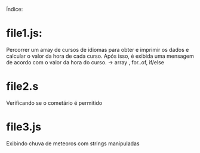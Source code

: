 Índice:

# file1.js:
Percorrer um array de cursos de idiomas para obter e imprimir os dados e calcular o valor da hora de cada curso. Após isso, é exibida uma mensagem de acordo com o valor da hora do curso.
-> array , for..of, if/else

# file2.s
Verificando se o cometário é permitido
# file3.js
Exibindo chuva de meteoros com strings manipuladas

